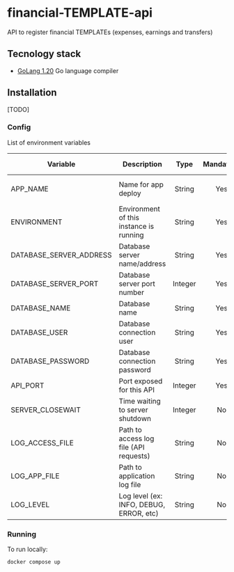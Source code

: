 # financial-TEMPLATE-api
API to register financial TEMPLATEs (expenses, earnings and transfers)

## Tecnology stack

* [GoLang 1.20](https://golang.org/doc/install) Go language compiler

## Installation

[TODO]

### Config

List of environment variables

|         Variable                  |                   Description                 |   Type        | Mandatory     | Default value                 |
| --------------------------------- | --------------------------------------------  |:----------:   |:-----------:  |:----------------------------: |
| APP_NAME                          | Name for app deploy                           | String        | Yes           | financial-TEMPLATE-api     |
| ENVIRONMENT                       | Environment of this instance is running       | String        | Yes           | development                   |
| DATABASE_SERVER_ADDRESS           | Database server name/address                  | String        | Yes           |                               |
| DATABASE_SERVER_PORT              | Database server port number                   | Integer       | Yes           |                               |
| DATABASE_NAME                     | Database name                                 | String        | Yes           |                               |
| DATABASE_USER                     | Database connection user                      | String        | Yes           |                               |
| DATABASE_PASSWORD                 | Database connection password                  | String        | Yes           |                               |
| API_PORT                          | Port exposed for this API                     | Integer       | Yes           |                               |
| SERVER_CLOSEWAIT                  | Time waiting to server shutdown               | Integer       | No            | 10                            |
| LOG_ACCESS_FILE                   | Path to access log file (API requests)        | String        | No            | ./access.log                  |
| LOG_APP_FILE                      | Path to application log file                  | String        | No            | ./app.log                     |
| LOG_LEVEL                         | Log level (ex: INFO, DEBUG, ERROR, etc)       | String        | No            | INFO                          |

### Running

To run locally:
```
docker compose up
```